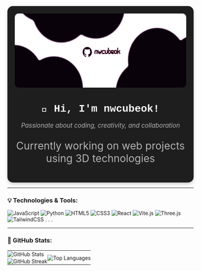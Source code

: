 <div align="center" style="background-color:#1e1e1e; padding: 20px; border-radius: 15px; box-shadow: 0 4px 8px rgba(0, 0, 0, 0.2);">
  <img src="./github-banner.jpg" alt="GitHub Banner" width="800" height="200" style="border-radius: 10px;">
  
  <h1 style="color: #f9f9f9; font-family: 'Courier New', Courier, monospace;">👋 Hi, I'm nwcubeok!</h1>
  <p style="color: #b3b3b3; font-size: 1.2em; font-style: italic;">Passionate about coding, creativity, and collaboration</p>
  <p style="color: #b3b3b3; font-size: 2em;">Currently working on web projects using 3D technologies</p>
</div>


---

### 💡 Technologies & Tools:
<p>
  <img src="https://img.shields.io/badge/JavaScript-%23F7DF1E.svg?style=for-the-badge&logo=javascript&logoColor=black" alt="JavaScript" />
  <img src="https://img.shields.io/badge/Python-%233776AB.svg?style=for-the-badge&logo=python&logoColor=white" alt="Python" />
  <img src="https://img.shields.io/badge/HTML5-%23E34F26.svg?style=for-the-badge&logo=html5&logoColor=white" alt="HTML5" />
  <img src="https://img.shields.io/badge/CSS3-%231572B6.svg?style=for-the-badge&logo=css3&logoColor=white" alt="CSS3" />
  <img src="https://img.shields.io/badge/React-%2361DAFB.svg?style=for-the-badge&logo=react&logoColor=black" alt="React" />
  <img src="https://img.shields.io/badge/Vite.js-%23646CFF.svg?style=for-the-badge&logo=vite&logoColor=white" alt="Vite.js" />
  <img src="https://img.shields.io/badge/Three.js-%23000000.svg?style=for-the-badge&logo=three.js&logoColor=white" alt="Three.js" />
  <img src="https://img.shields.io/badge/TailwindCSS-%2338B2AC.svg?style=for-the-badge&logo=tailwind-css&logoColor=white" alt="TailwindCSS" />
  . . .
</p>

---

### 🌟 GitHub Stats:
<table align="center" style="border: none; border-collapse: collapse; width: 100%; margin: 0 auto; background-color: transparent; padding: 0;">
  <tr>
    <td style="border: none; padding: 0; margin: 0;">
      <img height=200 align="center" src="https://github-readme-stats.vercel.app/api?username=nwcubeok&show_icons=true&theme=rose" alt="GitHub Stats" style="width: 100%;" />
    </td>
    <td style="border: none; padding: 0; height: 100%; background-color: transparent; margin: 0;" rowspan="2">
      <img height=408 align="center" src="https://github-readme-stats.vercel.app/api/top-langs/?username=nwcubeok&layout=donut-vertical&theme=rose" alt="Top Languages" style="width: 100%;" />
    </td>
  </tr>
  <tr>
    <td style="border: none; padding: 0;">
      <img height=189 align="center" src="https://github-readme-streak-stats.herokuapp.com/?user=nwcubeok&theme=rose" alt="GitHub Streak" style="width: 100%;" />
    </td>
  </tr>
</table>

